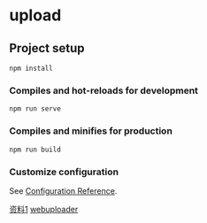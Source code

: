 # upload

## Project setup
```
npm install
```

### Compiles and hot-reloads for development
```
npm run serve
```

### Compiles and minifies for production
```
npm run build
```

### Customize configuration
See [Configuration Reference](https://cli.vuejs.org/config/).


[资料1](https://segmentfault.com/a/1190000019823978?utm_source=tag-newest)
[webuploader](http://fex.baidu.com/webuploader/getting-started.html)
